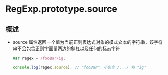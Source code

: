 # RegExp.prototype.source

## 概述

+ source 属性返回一个值为当前正则表达式对象的模式文本的字符串，该字符串不会包含正则字面量两边的斜杠以及任何的标志字符

  ```js
  var regex = /fooBar/ig;

  console.log(regex.source); // "fooBar"，不包含 /.../ 和 "ig"
  ```
